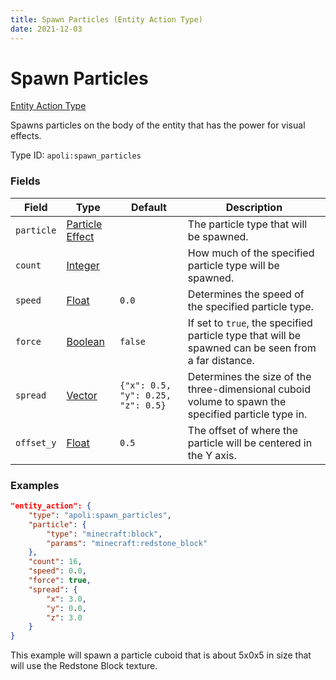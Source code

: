 ```yaml
---
title: Spawn Particles (Entity Action Type)
date: 2021-12-03
---
```


# Spawn Particles

[Entity Action Type](../entity_action_types.md)

Spawns particles on the body of the entity that has the power for visual effects.

Type ID: `apoli:spawn_particles`

### Fields

Field | Type | Default | Description
------|------|---------| -----------
`particle` | [Particle Effect](../data_types/particle_effect.md) | | The particle type that will be spawned.
`count` | [Integer](../data_types/integer.md) | | How much of the specified particle type will be spawned.
`speed` | [Float](../data_types/float.md) | `0.0` | Determines the speed of the specified particle type.
`force` | [Boolean](../data_types/boolean.md) | `false` | If set to `true`, the specified particle type that will be spawned can be seen from a far distance.
`spread` | [Vector](../data_types/vector.md) | `{"x": 0.5, "y": 0.25, "z": 0.5}` | Determines the size of the three-dimensional cuboid volume to spawn the specified particle type in.
`offset_y` | [Float](../data_types/float.md) | `0.5` | The offset of where the particle will be centered in the Y axis.

### Examples

```json
"entity_action": {
    "type": "apoli:spawn_particles",
    "particle": {
        "type": "minecraft:block",
        "params": "minecraft:redstone_block"
    },
    "count": 16,
    "speed": 0.0,
    "force": true,
    "spread": {
        "x": 3.0,
        "y": 0.0,
        "z": 3.0
    }
}
```

This example will spawn a particle cuboid that is about 5x0x5 in size that will use the Redstone Block texture.
